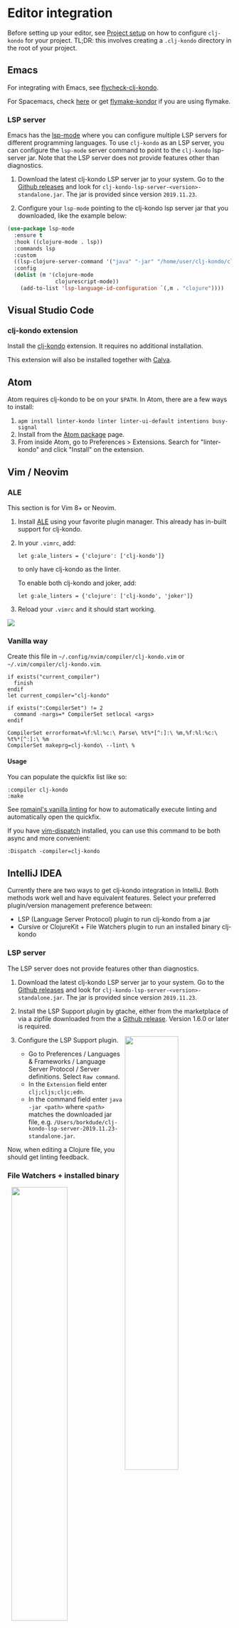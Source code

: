# Editor integration

Before setting up your editor, see [Project setup](../README.md#project-setup)
on how to configure `clj-kondo` for your project. TL;DR: this involves creating
a `.clj-kondo` directory in the root of your project.

## Emacs

For integrating with Emacs, see
[flycheck-clj-kondo](https://github.com/borkdude/flycheck-clj-kondo).

For Spacemacs, check [here](#spacemacs) or get [flymake-kondor](https://github.com/turbo-cafe/flymake-kondor) if you are using flymake.

### LSP server

Emacs has the [lsp-mode](https://github.com/emacs-lsp/lsp-mode) where you can configure multiple LSP servers for different programming languages.
To use `clj-kondo` as an LSP server, you can configure the `lsp-mode` server command to point to the `clj-kondo` lsp-server jar. Note that the LSP server does not provide features other than diagnostics.

1. Download the latest clj-kondo LSP server jar to your system. Go to the
   [Github releases](https://github.com/borkdude/clj-kondo/releases) and look
   for `clj-kondo-lsp-server-<version>-standalone.jar`. The jar is provided
   since version `2019.11.23`.

2. Configure your `lsp-mode` pointing to the clj-kondo lsp server jar that you downloaded, like the example below:

```lisp
(use-package lsp-mode
  :ensure t
  :hook ((clojure-mode . lsp))
  :commands lsp
  :custom
  ((lsp-clojure-server-command '("java" "-jar" "/home/user/clj-kondo/clj-kondo-lsp-server.jar")))
  :config
  (dolist (m '(clojure-mode
               clojurescript-mode))
    (add-to-list 'lsp-language-id-configuration `(,m . "clojure"))))
```

## Visual Studio Code

### clj-kondo extension

Install the
[clj-kondo](https://marketplace.visualstudio.com/items?itemName=borkdude.clj-kondo)
extension. It requires no additional installation.

This extension will also be installed together with
[Calva](https://github.com/BetterThanTomorrow/calva).

## Atom

Atom requires clj-kondo to be on your `$PATH`. In Atom, there are a few ways to install:

1. `apm install linter-kondo linter linter-ui-default intentions busy-signal`
2. Install from the [Atom package](https://atom.io/packages/linter-kondo) page.
3. From inside Atom, go to Preferences > Extensions. Search for "linter-kondo" and click "Install" on the extension.

## Vim / Neovim

### ALE

This section is for Vim 8+ or Neovim.

1. Install [ALE](https://github.com/w0rp/ale) using your favorite plugin
   manager. This already has in-built support for clj-kondo.
2. In your `.vimrc`, add:

   ``` viml
   let g:ale_linters = {'clojure': ['clj-kondo']}
   ```

   to only have clj-kondo as the linter.

   To enable both clj-kondo and joker, add:

   ``` viml
   let g:ale_linters = {'clojure': ['clj-kondo', 'joker']}
   ```

3. Reload your `.vimrc` and it should start working.

<img src="../screenshots/vim.png">

### Vanilla way

Create this file in `~/.config/nvim/compiler/clj-kondo.vim` or `~/.vim/compiler/clj-kondo.vim`.

``` viml
if exists("current_compiler")
  finish
endif
let current_compiler="clj-kondo"

if exists(":CompilerSet") != 2
  command -nargs=* CompilerSet setlocal <args>
endif

CompilerSet errorformat=%f:%l:%c:\ Parse\ %t%*[^:]:\ %m,%f:%l:%c:\ %t%*[^:]:\ %m
CompilerSet makeprg=clj-kondo\ --lint\ %
```

#### Usage

You can populate the quickfix list like so:

```
:compiler clj-kondo
:make
```

See [romainl's vanilla linting](https://gist.github.com/romainl/ce55ce6fdc1659c5fbc0f4224fd6ad29) for how to automatically execute linting and automatically open the quickfix.

If you have [vim-dispatch](https://github.com/tpope/vim-dispatch/) installed, you can use this command to be both async and more convenient:

```
:Dispatch -compiler=clj-kondo
```

## IntelliJ IDEA

Currently there are two ways to get clj-kondo integration in IntelliJ.
Both methods work well and have equivalent features.
Select your preferred plugin/version management preference between:
* LSP (Language Server Protocol) plugin to run clj-kondo from a jar
* Cursive or ClojureKit + File Watchers plugin to run an installed binary clj-kondo


### LSP server

The LSP server does not provide features other than diagnostics.

1. Download the latest clj-kondo LSP server jar to your system. Go to the
   [Github releases](https://github.com/borkdude/clj-kondo/releases) and look
   for `clj-kondo-lsp-server-<version>-standalone.jar`. The jar is provided
   since version `2019.11.23`.

2. Install the LSP Support plugin by gtache, either from the marketplace of via
   a zipfile downloaded from the a [Github
   release](https://github.com/gtache/intellij-lsp/releases). Version 1.6.0 or
   later is required.

   <img src="../screenshots/intellij-lsp.png" width="50%" align="right">

3. Configure the LSP Support plugin.
   - Go to Preferences / Languages & Frameworks / Language Server Protocol / Server definitions. Select
     `Raw command`.
   - In the `Extension` field enter `clj;cljs;cljc;edn`.
   -  In the command field enter `java -jar
      <path>` where `<path>` matches the downloaded
      jar file,
      e.g. `/Users/borkdude/clj-kondo-lsp-server-2019.11.23-standalone.jar`.

Now, when editing a Clojure file, you should get linting feedback.

### File Watchers + installed binary

<img src="../screenshots/intellij-let.png" width="50%" align="right">

Requires a syntax aware plugin such as [Cursive](https://cursive-ide.com) or [ClojureKit](https://github.com/gregsh/Clojure-Kit) installed for best results.

Install the [File Watchers](https://www.jetbrains.com/help/idea/settings-tools-file-watchers.html) plugin. This plugin is available for installation in the Community Edition, even though it is bundled in Ultimate, you don't need Ultimate to install it.

Repeat the below steps for the file types Clojure (`.clj`), ClojureScript (`.cljs`)
and CLJC (`.cljc`)<sup>1</sup>.

1. Under Preferences / Tools / File Watchers click `+` and choose the `<custom>`
   template
2. Choose a name. E.g. `clj-kondo <filetype>` (where `<filetype>` is one of
   Clojure, ClojureScript or CLJC)
3. In the File type field, choose the correct filetype
4. Scope: `Current file`
5. In the Program field, type `clj-kondo`
6. In the Arguments field, type `--lint $FilePath$`<br>
You may use a custom config E.g `--lint $FilePath$ --config "{:lint-as {manifold.deferred/let-flow clojure.core/let}}"`
7. In the Working directory field, type `$FileDir$`
8. Enable `Create output file from stdout`
9. Show console: `Never`
10. In output filters put `$FILE_PATH$:$LINE$:$COLUMN$: $MESSAGE$`
    <img src="../screenshots/intellij-fw-config.png">
11. The newly created file-watcher "level" defaults to "Project". Change it to "Global" so that `clj-kondo` is active for all future projects
  <img src="../screenshots/intellij-fw-global.png">

<sup>1</sup> See [Reader Conditionals](https://clojure.org/guides/reader_conditionals) for more information on the `.cljc` extension.
CLJX (`.cljx`) is an extension that was used prior to CLJC but is no longer in wide use.

## Spacemacs

Ensure that:

1. `syntax-checking` is present in `dotspacemacs-configuration-layers`.
2. `clj-kondo` is available on PATH.

In the `.spacemacs` file:

### Installing on master branch

When using the stable `master` branch:

1. In `dotspacemacs-additional-packages` add `flycheck-clj-kondo`.
2. In the `dotspacemacs/user-config` function add the following:

   ``` elisp
   (use-package clojure-mode
    :ensure t
    :config
    (require 'flycheck-clj-kondo))
   ```

To install it alongside joker:

1. In `dotspacemacs-additional-packages` add `flycheck-clj-kondo` and `flycheck-joker`.
2. In the `dotspacemacs/user-config` function add the following:

   ``` elisp
   (use-package clojure-mode
    :ensure t
    :config
    (require 'flycheck-joker)
    (require 'flycheck-clj-kondo)
    (dolist (checker '(clj-kondo-clj clj-kondo-cljs clj-kondo-cljc clj-kondo-edn))
      (setq flycheck-checkers (cons checker (delq checker flycheck-checkers))))
    (dolist (checkers '((clj-kondo-clj . clojure-joker)
                        (clj-kondo-cljs . clojurescript-joker)
                        (clj-kondo-cljc . clojure-joker)
                        (clj-kondo-edn . edn-joker)))
      (flycheck-add-next-checker (car checkers) (cons 'error (cdr checkers)))))
   ```

### Installing on develop branch

If using the `develop` branch, clj-kondo is available as a part of the standard
clojure layer. This will become the way to install in the next stable
release of spacemacs.

To enable it:

1. Ensure the clojure layer is in the `dotspacemacs-configuration-layers`.
2. Add a variable called `clojure-enable-linters` with the value `'clj-kondo`.

It should look like this:

```elisp
dotspacemacs-configuration-layers
'(...
    (clojure :variables
             clojure-enable-linters 'clj-kondo)
 )
```

Reload the config to enable clj-kondo.

## Kakoune

### Manual Linting

Add the following to `~/.config/kak/kakrc`:

```kak
hook global WinSetOption filetype=clojure %{
    set-option window lintcmd 'clj-kondo --lint'
}
```

The `:lint` command will run `clj-kondo` and annotate the buffer with lint
warnings and errors.

### Automatic Linting on Idle

`clj-kondo` is fast enough to lint as you code!  If you want to do this, use
the following configuration:

```kak
hook global WinSetOption filetype=clojure %{
    set-option window lintcmd 'clj-kondo --lint'
    lint-enable
    hook -group lint-diagnostics window NormalIdle .* %{ lint; lint-show }
}
```

This works well, but tends to clear the message line too frequently.
The following work-around prevents linting from displaying the warning
and error counts on the message line:

```kak
define-command -hidden -override lint-show-counters %{}
```
